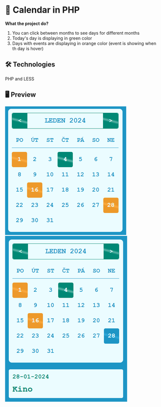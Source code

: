 # 📆 Calendar in PHP

**What the project do?**
1) You can click between months to see days for different months
2) Today's day is displaying in green color
3) Days with events are displaying in orange color (event is showing when th day is hover)

## 🛠️ Technologies
PHP and LESS

## 🖥️ Preview
![Image - preview of calendar](./images/calendar01.png)
![Image - preview of calendar](./images/calendar02.png)
